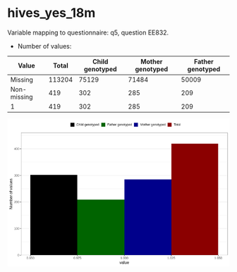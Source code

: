 # hives_yes_18m
Variable mapping to questionnaire: q5, question EE832.
- Number of values:

| Value | Total | Child genotyped | Mother genotyped | Father genotyped |
| ----- | ----- | --------------- | ---------------- | ---------------- |
| Missing | 113204 | 75129 | 71484 | 50009 |
| Non-missing | 419 | 302 | 285 | 209 |
| 1 | 419 | 302 | 285 | 209 |



![](hives_yes_18m_n.png)




